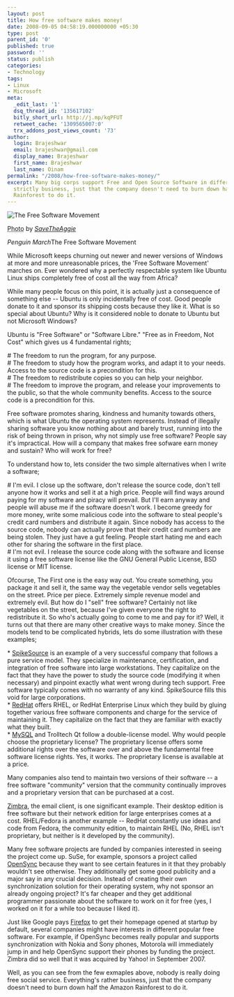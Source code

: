 ```yaml
---
layout: post
title: How free software makes money!
date: 2008-09-05 04:58:19.000000000 +05:30
type: post
parent_id: '0'
published: true
password: ''
status: publish
categories:
- Technology
tags:
- Linux
- Microsoft
meta:
  _edit_last: '1'
  dsq_thread_id: '135617102'
  bitly_short_url: http://j.mp/kqPFUT
  retweet_cache: '1309565007:0'
  trx_addons_post_views_count: '73'
author:
  login: Brajeshwar
  email: brajeshwar@gmail.com
  display_name: Brajeshwar
  first_name: Brajeshwar
  last_name: Oinam
permalink: "/2008/how-free-software-makes-money/"
excerpt: Many big corps support Free and Open Source Software in different ways. Everything's
  strictly business, just that the company doesn't need to burn down half the Amazon
  Rainforest to do it.
---
```

<div class="figure"><img src="{{ site.baseurl }}/assets/2008/09/march-of-the-free-software.jpg" alt="The Free Software Movement" />
<p class="credit"><abbr class="type" title="Photograph">Photo</abbr> by <cite><a href="http://flickr.com/photos/savatheaggie/2726967657/">SaveTheAggie</a></cite></p>
<p class="caption"><em class="title">Penguin March</em>The Free Software Movement</p>
</div>
<p><!--more-->While Microsoft keeps churning out newer and newer versions of Windows at more and more unreasonable prices, the 'Free Software Movement' marches on. Ever wondered why a perfectly respectable system like Ubuntu Linux ships completely free of cost all the way from Africa?</p>
<p>While many people focus on this point, it is actually just a consequence of something else -- Ubuntu is only incidentally free of cost. Good people donate to it and sponsor its shipping costs because they like it. What is so special about Ubuntu? Why is it considered noble to donate to Ubuntu but not Microsoft Windows?</p>
<p>Ubuntu is "Free Software" or "Software Libre." "Free as in Freedom, Not Cost" which gives us 4 fundamental rights;</p>
<p># The freedom to run the program, for any purpose.<br />
# The freedom to study how the program works, and adapt it to your needs. Access to the source code is a precondition for this.<br />
# The freedom to redistribute copies so you can help your neighbor.<br />
# The freedom to improve the program, and release your improvements to the public, so that the whole community benefits. Access to the source code is a precondition for this.</p>
<p>Free software promotes sharing, kindness and humanity towards others, which is what Ubuntu the operating system represents. Instead of illegally sharing software you know nothing about and barely trust, running into the risk of being thrown in prison, why not simply use free software? People say it's impractical. How will a company that makes free sofware earn money and sustain? Who will work for free?</p>
<p>To understand how to, lets consider the two simple alternatives when I write a software;</p>
<p># I'm evil. I close up the software, don't release the source code, don't tell anyone how it works and sell it at a high price. People will find ways around paying for my software and piracy will prevail. But I'll earn anyway and people will abuse me if the software doesn't work. I become greedy for more money, write some malicious code into the software to steal people's credit card numbers and distribute it again. Since nobody has access to the source code, nobody can actually prove that their credit card numbers are being stolen. They just have a gut feeling. People start hating me and each other for sharing the software in the first place.<br />
# I'm not evil. I release the source code along with the software and license it using a free software license like the GNU General Public License, BSD license or MIT license.</p>
<p>Ofcourse, The First one is the easy way out. You create something, you package it and sell it, the same way the vegetable vendor sells vegetables on the street. Price per piece. Extremely simple revenue model and extremely evil. But how do I "sell" free software? Certainly not like vegetables on the street, because I've given everyone the right to redistribute it. So who's actually going to come to me and pay for it? Well, it turns out that there are many other creative ways to make money. Since the models tend to be complicated hybrids, lets do some illustration with these examples;</p>
<p>* <a href="http://www.spikesource.com/">SpikeSource</a> is an example of a very successful company that follows a pure service model. They specialize in maintenance, certification, and integration of free software into large workstations. They capitalize on the fact that they have the power to study the source code (modifying it when necessary) and pinpoint exactly what went wrong during tech support. Free software typically comes with no warranty of any kind. SpikeSource fills this void for large corporations.<br />
* <a href="http://www.redhat.com/">RedHat</a> offers RHEL, or RedHat Enterprise Linux which they build by gluing together various free software components and charge for the service of maintaining it. They capitalize on the fact that they are familiar with exactly what they built.<br />
* <a href="http://www.mysql.com/">MySQL</a> and Trolltech Qt follow a double-license model. Why would people choose the proprietary license? The proprietary license offers some additional rights over the software over and above the fundamental free software license rights. Yes, it works. The proprietary license is available at a price.</p>
<p>Many companies also tend to maintain two versions of their software -- a free software "community" version that the community continually improves and a proprietary version that can be purchased at a cost.</p>
<p><a href="http://www.zimbra.com/">Zimbra</a>, the email client, is one significant example. Their desktop edition is free software but their network edition for large enterprises comes at a cost. RHEL/Fedora is another example -- RedHat constantly use ideas and code from Fedora, the community edition, to maintain RHEL (No, RHEL isn't proprietary, but neither is it developed by the community).</p>
<p>Many free software projects are funded by companies interested in seeing the project come up. SuSe, for example, sponsors a project called <a href="http://www.opensync.org/">OpenSync</a> because they want to see certain features in it that they probably wouldn't see otherwise. They additionally get some good publicity and a major say in any crucial decision. Instead of creating their own synchronization solution for their operating system, why not sponsor an already ongoing project? It's far cheaper and they get additional programmer passionate about the software to work on it for free (yes, I worked on it for a while too because I liked it).</p>
<p>Just like Google pays <a href="http://www.mozilla.com/">Firefox</a> to get their homepage opened at startup by default, several companies might have interests in different popular free software. For example, if OpenSync becomes really popular and supports synchronization with Nokia and Sony phones, Motorola will immediately jump in and help OpenSync support their phones by funding the project. Zimbra did so well that it was acquired by Yahoo! in September 2007.</p>
<p>Well, as you can see from the few exmaples above, nobody is really doing free social service. Everything's rather business, just that the company doesn't need to burn down half the Amazon Rainforest to do it.</p>
